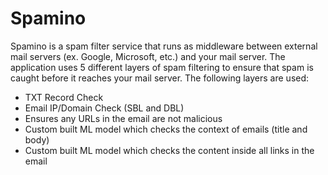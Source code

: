 # Spamino
Spamino is a spam filter service that runs as middleware between external mail servers (ex. Google, Microsoft, etc.) and your mail server. The application uses 5 different layers of spam filtering to ensure that spam is caught before it reaches your mail server. The following layers are used:

- TXT Record Check
- Email IP/Domain Check (SBL and DBL)
- Ensures any URLs in the email are not malicious
- Custom built ML model which checks the context of emails (title and body)
- Custom built ML model which checks the content inside all links in the email